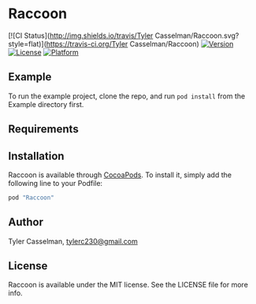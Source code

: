 # Raccoon

[![CI Status](http://img.shields.io/travis/Tyler Casselman/Raccoon.svg?style=flat)](https://travis-ci.org/Tyler Casselman/Raccoon)
[![Version](https://img.shields.io/cocoapods/v/Raccoon.svg?style=flat)](http://cocoapods.org/pods/Raccoon)
[![License](https://img.shields.io/cocoapods/l/Raccoon.svg?style=flat)](http://cocoapods.org/pods/Raccoon)
[![Platform](https://img.shields.io/cocoapods/p/Raccoon.svg?style=flat)](http://cocoapods.org/pods/Raccoon)

## Example

To run the example project, clone the repo, and run `pod install` from the Example directory first.

## Requirements

## Installation

Raccoon is available through [CocoaPods](http://cocoapods.org). To install
it, simply add the following line to your Podfile:

```ruby
pod "Raccoon"
```

## Author

Tyler Casselman, tylerc230@gmail.com

## License

Raccoon is available under the MIT license. See the LICENSE file for more info.

